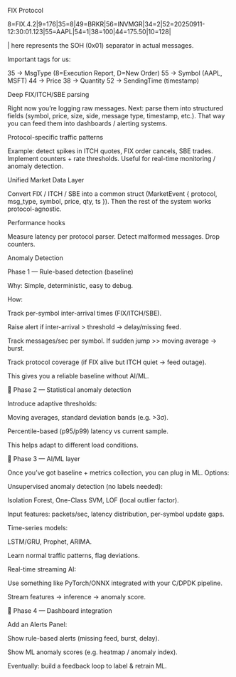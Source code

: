 FIX Protocol

8=FIX.4.2|9=176|35=8|49=BRKR|56=INVMGR|34=2|52=20250911-12:30:01.123|55=AAPL|54=1|38=100|44=175.50|10=128|


| here represents the SOH (0x01) separator in actual messages.

Important tags for us:

35 → MsgType (8=Execution Report, D=New Order)
55 → Symbol (AAPL, MSFT)
44 → Price
38 → Quantity
52 → SendingTime (timestamp)


Deep FIX/ITCH/SBE parsing

Right now you’re logging raw messages.
Next: parse them into structured fields (symbol, price, size, side, message type, timestamp, etc.).
That way you can feed them into dashboards / alerting systems.

Protocol-specific traffic patterns

Example: detect spikes in ITCH quotes, FIX order cancels, SBE trades.
Implement counters + rate thresholds.
Useful for real-time monitoring / anomaly detection.

Unified Market Data Layer

Convert FIX / ITCH / SBE into a common struct (MarketEvent { protocol, msg_type, symbol, price, qty, ts }).
Then the rest of the system works protocol-agnostic.

Performance hooks

Measure latency per protocol parser.
Detect malformed messages.
Drop counters.

Anomaly Detection 

Phase 1 — Rule-based detection (baseline)

Why: Simple, deterministic, easy to debug.

How:

Track per-symbol inter-arrival times (FIX/ITCH/SBE).

Raise alert if inter-arrival > threshold → delay/missing feed.

Track messages/sec per symbol. If sudden jump >> moving average → burst.

Track protocol coverage (if FIX alive but ITCH quiet → feed outage).

This gives you a reliable baseline without AI/ML.

🔹 Phase 2 — Statistical anomaly detection

Introduce adaptive thresholds:

Moving averages, standard deviation bands (e.g. >3σ).

Percentile-based (p95/p99) latency vs current sample.

This helps adapt to different load conditions.

🔹 Phase 3 — AI/ML layer

Once you’ve got baseline + metrics collection, you can plug in ML. Options:

Unsupervised anomaly detection (no labels needed):

Isolation Forest, One-Class SVM, LOF (local outlier factor).

Input features: packets/sec, latency distribution, per-symbol update gaps.

Time-series models:

LSTM/GRU, Prophet, ARIMA.

Learn normal traffic patterns, flag deviations.

Real-time streaming AI:

Use something like PyTorch/ONNX integrated with your C/DPDK pipeline.

Stream features → inference → anomaly score.

🔹 Phase 4 — Dashboard integration

Add an Alerts Panel:

Show rule-based alerts (missing feed, burst, delay).

Show ML anomaly scores (e.g. heatmap / anomaly index).

Eventually: build a feedback loop to label & retrain ML.